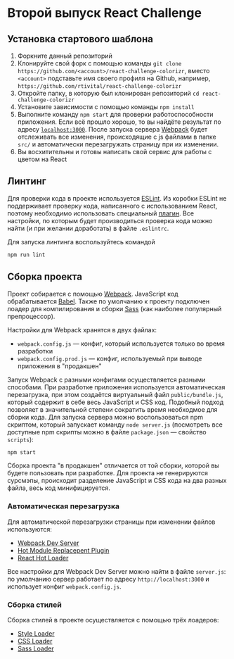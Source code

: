 # Второй выпуск React Challenge

## Установка стартового шаблона
1. Форкните данный репозиторий
2. Клонируйте свой форк с помощью команды `git clone https://github.com/<account>/react-challenge-colorizr`, вместо `<account>` подставьте имя своего профиля на Github, например, `https://github.com/rtivital/react-challenge-colorizr`
3. Откройте папку, в которую был клонирован репозиторий `cd react-challenge-colorizr`
4. Установите зависимости с помощью команды `npm install`
5. Выполните команду `npm start` для проверки работоспособности приложения. Если всё прошло хорошо, то вы найдёте результат по адресу [`localhost:3000`](http://localhost:3000/). После запуска сервера [Webpack](https://webpack.github.io/) будет отслеживать все изменения, происходящие с js файлами в папке `src/` и автоматически перезагружать страницу при их изменении.
6. Вы восхитительны и готовы написать свой сервис для работы с цветом на React

## Линтинг
Для проверки кода в проекте используется [ESLint](http://eslint.org/). Из коробки ESLint не поддерживает проверку кода, написанного с использованием React, поэтому необходимо использовать специальный [плагин](https://github.com/yannickcr/eslint-plugin-react). Все настройки, по которым будет производиться проверка кода можно найти (и при желании доработать) в файле `.eslintrc`.

Для запуска линтинга воспользуйтесь командой

```sh
npm run lint
```

## Сборка проекта
Проект собирается с помощью [Webpack](https://webpack.github.io/). JavaScript код обрабатывается [Babel](https://babeljs.io/). Также по умолчанию к проекту подключен лоадер для компилирования и сборки [Sass](http://sass-lang.com/) (как наиболее популярный препроцессор).

Настройки для Webpack хранятся в двух файлах:
* `webpack.config.js` — конфиг, который используется только во время разработки
* `webpack.config.prod.js` — конфиг, используемый при выводе приложения в "продакшен"

Запуск Webpack с разными конфигами осуществляется разными способами. При разработке приложения используется автоматическая перезагрузка, при этом создаётся виртуальный файл `public/bundle.js`, который содержит в себе весь JavaScript и CSS код. Подобный подход позволяет в значительной степени сократить время необходмое для сборки кода. Для запуска сервера можно воспользоваться npm скриптом, который запускает команду `node server.js` (посмотреть все доступные npm скрипты можно в файле `package.json` — свойство `scripts`):
```sh
npm start
```

Сборка проекта "в продакшен" отличается от той сборки, которой вы будете пользовать при разработке. Для проекта не генерируются сурсмэпы, происходит разделение JavaScript и CSS кода на два разных файла, весь код минифицируется.

### Автоматическая перезагрузка
Для автоматической перезагрузки страницы при изменении файлов используются:
* [Webpack Dev Server](https://webpack.github.io/docs/webpack-dev-server.html)
* [Hot Module Replacepent Plugin](https://webpack.github.io/docs/hot-module-replacement.html)
* [React Hot Loader](https://github.com/gaearon/react-hot-loader)

Все настройки для Webpack Dev Server можно найти в файле `server.js`: по умолчанию сервер работает по адресу `http://localhost:3000` и использует конфиг `webpack.config.js`.
### Сборка стилей
Сборка стилей в проекте осуществляется с помощью трёх лоадеров:
* [Style Loader](https://github.com/webpack/style-loader)
* [CSS Loader](https://github.com/webpack/css-loader)
* [Sass Loader](https://github.com/jtangelder/sass-loader)
